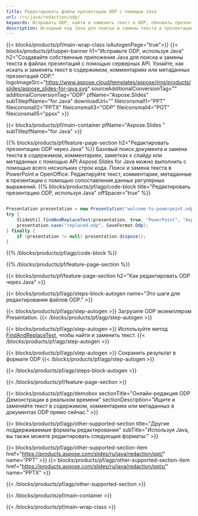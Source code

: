 ```yaml
---
title: Редактировать файлы презентации ODP с помощью Java
url: /ru/java/redaction/odp/
keywords: Исправить ODP, найти и заменить текст в ODP, обновить презентацию ODP
description: Исходный код Java для поиска и замены текста в презентации ODP.
---
```


{{< blocks/products/pf/main-wrap-class isAutogenPage="true">}}
{{< blocks/products/pf/upper-banner h1="Исправьте ODP, используя Java" h2="Создавайте собственные приложения Java для поиска и замены текста в файлах презентаций с помощью серверных API. Узнайте, как искать и заменять текст в содержимом, комментариях или метаданных презентаций ODP." logoImageSrc="https://www.aspose.cloud/templates/aspose/img/products/slides/aspose_slides-for-java.svg" sourceAdditionalConversionTag="" additionalConversionTag="ODP" pfName="Aspose.Slides" subTitlepfName="for Java" downloadUrl="" fileiconsmall1="PPT" fileiconsmall2="PPTX" fileiconsmall3="ODP" fileiconsmall4="POT" fileiconsmall5="ppsx" >}}

{{< blocks/products/pf/main-container pfName="Aspose.Slides " subTitlepfName="for Java" >}}

{{% blocks/products/pf/feature-page-section  h2="Редактировать презентацию ODP через Java" %}}
Базовый поиск документа и замена текста в содержимом, комментариях, заметках к слайду или метаданных с помощью API Aspose.Slides for Java можно выполнить с помощью всего нескольких строк кода. Поиск и замена текста в PowerPoint и OpenOffice. Редактируйте текст, комментарии, метаданные в презентации с помощью сопоставления данных регулярных выражений.
{{% blocks/products/pf/agp/code-block title="Редактировать презентацию ODP, используя Java" offSpacer="true" %}}

```java

Presentation presentation = new Presentation("welcome-to-powerpoint.odp");
try {
    SlideUtil.findAndReplaceText(presentation, true, "PowerPoint", "Aspose.Slides", null);
    presentation.save("replaced.odp", SaveFormat.Odp);
} finally {
    if (presentation != null) presentation.dispose();
}
```

{{% /blocks/products/pf/agp/code-block %}}

{{% /blocks/products/pf/feature-page-section %}}

{{< blocks/products/pf/feature-page-section  h2="Как редактировать ODP через Java" >}}

{{< blocks/products/pf/agp/steps-block-autogen name="Это шаги для редактирования файлов ODP." >}}

{{< blocks/products/pf/agp/step-autogen >}}
Загрузите ODP экземпляром Presentation.
{{< /blocks/products/pf/agp/step-autogen >}}

{{< blocks/products/pf/agp/step-autogen >}}
Используйте метод [FindAndReplaceText](https://reference.aspose.com/slides/java/com.aspose.slides/slideutil/#findAndReplaceText-com.aspose.slides.IPresentation-boolean-java.lang.String-java.lang.String-), чтобы найти и заменить текст.
{{< /blocks/products/pf/agp/step-autogen >}}

{{< blocks/products/pf/agp/step-autogen >}}
Сохранить результат в формате ODP
{{< /blocks/products/pf/agp/step-autogen >}}

{{< /blocks/products/pf/agp/steps-block-autogen >}}

{{< /blocks/products/pf/feature-page-section >}}

{{< blocks/products/pf/agp/demobox sectionTitle="Онлайн-редакция ODP Демонстрации в реальном времени" sectionDescription="Ищите и заменяйте текст в содержимом, комментариях или метаданных в документах ODP прямо сейчас." >}}

{{< blocks/products/pf/agp/other-supported-section title="Другие поддерживаемые форматы редактирования" subTitle="Используя Java, вы также можете редактировать следующие форматы:" >}}

{{< blocks/products/pf/agp/other-supported-section-item href="https://products.aspose.com/slides/ru/java/redaction/ppt/" name="PPT" >}}
{{< blocks/products/pf/agp/other-supported-section-item href="https://products.aspose.com/slides/ru/java/redaction/pptx/" name="PPTX" >}}


{{< /blocks/products/pf/agp/other-supported-section >}}

{{< /blocks/products/pf/main-container >}}
    
{{< /blocks/products/pf/main-wrap-class >}}